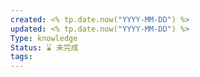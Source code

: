 ```yaml
---
created: <% tp.date.now("YYYY-MM-DD") %>
updated: <% tp.date.now("YYYY-MM-DD") %>
Type: knowledge
Status: ⌛️ 未完成
tags:
---
```

## 